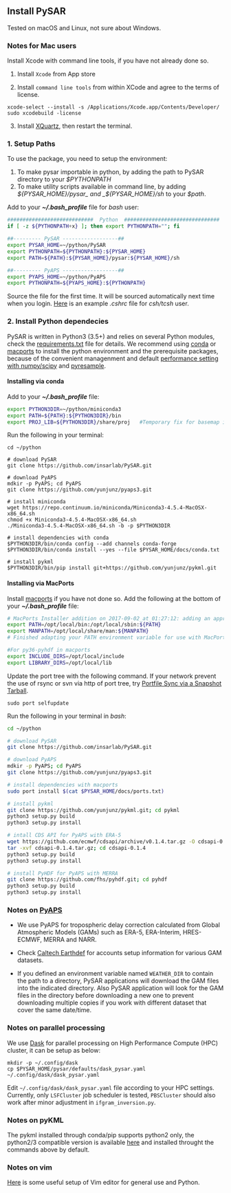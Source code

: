 ## Install PySAR ##

Tested on macOS and Linux, not sure about Windows.

### Notes for Mac users ###

Install Xcode with command line tools, if you have not already done so.

1. Install `Xcode` from App store

2. Install `command line tools` from within XCode and agree to the terms of license.

```
xcode-select --install -s /Applications/Xcode.app/Contents/Developer/ 
sudo xcodebuild -license 
```

3. Install [XQuartz](https://www.xquartz.org), then restart the terminal.

### 1. Setup Paths ###

To use the package, you need to setup the environment:

1. To make pysar importable in python, by adding the path to PySAR directory to your _$PYTHONPATH_    
2. To make utility scripts available in command line, by adding _${PYSAR_HOME}/pysar_ and _${PYSAR_HOME}/sh_ to your _$path_.   

Add to your **_~/.bash_profile_** file for _bash_ user:

```bash
############################  Python  ###############################
if [ -z ${PYTHONPATH+x} ]; then export PYTHONPATH=""; fi

##--------- PySAR ------------------##
export PYSAR_HOME=~/python/PySAR
export PYTHONPATH=${PYTHONPATH}:${PYSAR_HOME}
export PATH=${PATH}:${PYSAR_HOME}/pysar:${PYSAR_HOME}/sh

##--------- PyAPS ------------------## 
export PYAPS_HOME=~/python/PyAPS
export PYTHONPATH=${PYAPS_HOME}:${PYTHONPATH}
```

Source the file for the first time. It will be sourced automatically next time when you login. [Here](https://github.com/yunjunz/macOS_Setup/blob/master/cshrc.md) is an example _.cshrc_ file for _csh/tcsh_ user.

### 2. Install Python dependecies ###

PySAR is written in Python3 (3.5+) and relies on several Python modules, check the [requirements.txt](../requirements.txt) file for details. We recommend using [conda](https://conda.io/miniconda.html) or [macports](https://www.macports.org/install.php) to install the python environment and the prerequisite packages, because of the convenient managenment and default [performance setting with numpy/scipy](http://markus-beuckelmann.de/blog/boosting-numpy-blas.html) and [pyresample](https://pyresample.readthedocs.io/en/latest/installation.html#using-pykdtree).

#### Installing via conda ####

Add to your **_~/.bash_profile_** file:

```bash
export PYTHON3DIR=~/python/miniconda3
export PATH=${PATH}:${PYTHON3DIR}/bin
export PROJ_LIB=${PYTHON3DIR}/share/proj   #Temporary fix for basemap import error
```

Run the following in your terminal:

```
cd ~/python

# download PySAR
git clone https://github.com/insarlab/PySAR.git

# download PyAPS
mdkir -p PyAPS; cd PyAPS
git clone https://github.com/yunjunz/pyaps3.git

# install miniconda
wget https://repo.continuum.io/miniconda/Miniconda3-4.5.4-MacOSX-x86_64.sh
chmod +x Miniconda3-4.5.4-MacOSX-x86_64.sh
./Miniconda3-4.5.4-MacOSX-x86_64.sh -b -p $PYTHON3DIR

# install dependencies with conda
$PYTHON3DIR/bin/conda config --add channels conda-forge
$PYTHON3DIR/bin/conda install --yes --file $PYSAR_HOME/docs/conda.txt

# install pykml
$PYTHON3DIR/bin/pip install git+https://github.com/yunjunz/pykml.git
```

#### Installing via MacPorts ####

Install [macports](https://www.macports.org/install.php) if you have not done so. Add the following at the bottom of your **_~/.bash_profile_** file:

```bash
# MacPorts Installer addition on 2017-09-02_at_01:27:12: adding an appropriate PATH variable for use with MacPorts.
export PATH=/opt/local/bin:/opt/local/sbin:${PATH}
export MANPATH=/opt/local/share/man:${MANPATH}
# Finished adapting your PATH environment variable for use with MacPorts.

#For py36-pyhdf in macports
export INCLUDE_DIRS=/opt/local/include
export LIBRARY_DIRS=/opt/local/lib
```

Update the port tree with the following command. If your network prevent the use of rsync or svn via http of port tree, try [Portfile Sync via a Snapshot Tarball](https://trac.macports.org/wiki/howto/PortTreeTarball).

```
sudo port selfupdate
```

Run the following in your terminal in _bash_:

```bash
cd ~/python

# download PySAR
git clone https://github.com/insarlab/PySAR.git

# download PyAPS
mdkir -p PyAPS; cd PyAPS
git clone https://github.com/yunjunz/pyaps3.git

# install dependencies with macports
sudo port install $(cat $PYSAR_HOME/docs/ports.txt)

# install pykml
git clone https://github.com/yunjunz/pykml.git; cd pykml
python3 setup.py build
python3 setup.py install

# intall CDS API for PyAPS with ERA-5
wget https://github.com/ecmwf/cdsapi/archive/v0.1.4.tar.gz -O cdsapi-0.1.4.tar.gz
tar -xvf cdsapi-0.1.4.tar.gz; cd cdsapi-0.1.4
python3 setup.py build
python3 setup.py install

# install PyHDF for PyAPS with MERRA
git clone https://github.com/fhs/pyhdf.git; cd pyhdf
python3 setup.py build
python3 setup.py install
```

### Notes on [PyAPS](https://github.com/yunjunz/pyaps3) ###

+ We use PyAPS for tropospheric delay correction calculated from Global Atmospheric Models (GAMs) such as ERA-5, ERA-Interim, HRES-ECMWF, MERRA and NARR. 

+ Check [Caltech Earthdef](http://earthdef.caltech.edu) for accounts setup information for various GAM datasets.

+ If you defined an environment variable named `WEATHER_DIR` to contain the path to a 
directory, PySAR applications will download the GAM files into the indicated directory. Also PySAR
application will look for the GAM files in the directory before downloading a new one to prevent downloading
multiple copies if you work with different dataset that cover the same date/time.

### Notes on parallel processing ###

We use [Dask](www.dask.org) for parallel processing on High Performance Compute (HPC) cluster, it can be setup as below:

```
mkdir -p ~/.config/dask
cp $PYSAR_HOME/pysar/defaults/dask_pysar.yaml ~/.config/dask/dask_pysar.yaml
```

Edit `~/.config/dask/dask_pysar.yaml` file according to your HPC settings. Currently, only `LSFCluster` job scheduler is tested, `PBSCluster` should also work after minor adjustment in `ifgram_inversion.py`.

### Notes on pyKML ###

The pykml installed through conda/pip supports python2 only, the python2/3 compatible version is available [here](https://github.com/yunjunz/pykml.git) and installed throught the commands above by default.

### Notes on vim ###

[Here](https://github.com/yunjunz/macOS_Setup/blob/master/vim.md) is some useful setup of Vim editor for general use and Python.
